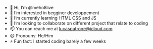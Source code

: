 - 👋 Hi, I’m @meho8live
- 👀 I’m interested in begginer developpement
- 🌱 I’m currently learning HTML CSS and JS
- 💞️ I’m looking to collaborate on different project that relate to coding
- 📫 You can reach me at lucaspatrone@icloud.com
- 😄 Pronouns: He/Him
- ⚡ Fun fact: I started coding barely a few weeks

<!---
meho8live/meho8live is a ✨ special ✨ repository because its `README.md` (this file) appears on your GitHub profile.
You can click the Preview link to take a look at your changes.
--->
